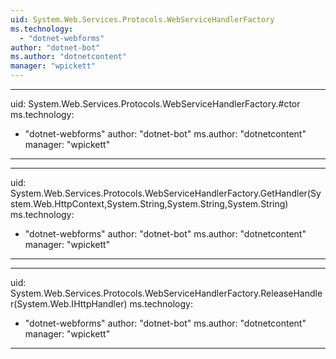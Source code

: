 ```yaml
---
uid: System.Web.Services.Protocols.WebServiceHandlerFactory
ms.technology: 
  - "dotnet-webforms"
author: "dotnet-bot"
ms.author: "dotnetcontent"
manager: "wpickett"
---
```


---
uid: System.Web.Services.Protocols.WebServiceHandlerFactory.#ctor
ms.technology: 
  - "dotnet-webforms"
author: "dotnet-bot"
ms.author: "dotnetcontent"
manager: "wpickett"
---

---
uid: System.Web.Services.Protocols.WebServiceHandlerFactory.GetHandler(System.Web.HttpContext,System.String,System.String,System.String)
ms.technology: 
  - "dotnet-webforms"
author: "dotnet-bot"
ms.author: "dotnetcontent"
manager: "wpickett"
---

---
uid: System.Web.Services.Protocols.WebServiceHandlerFactory.ReleaseHandler(System.Web.IHttpHandler)
ms.technology: 
  - "dotnet-webforms"
author: "dotnet-bot"
ms.author: "dotnetcontent"
manager: "wpickett"
---
